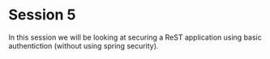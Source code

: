 # Session 5

In this session we will be looking at securing a ReST application using basic authentiction (without using spring security).